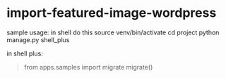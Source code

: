 # import-featured-image-wordpress

sample usage: in shell do this
source venv/bin/activate
cd project
python manage.py shell_plus

in shell plus:
> from apps.samples import migrate
>  migrate()
